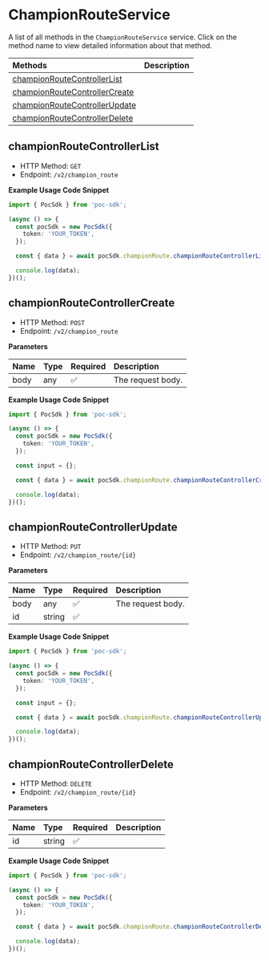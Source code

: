# ChampionRouteService

A list of all methods in the `ChampionRouteService` service. Click on the method name to view detailed information about that method.

| Methods                                                         | Description |
| :-------------------------------------------------------------- | :---------- |
| [championRouteControllerList](#championroutecontrollerlist)     |             |
| [championRouteControllerCreate](#championroutecontrollercreate) |             |
| [championRouteControllerUpdate](#championroutecontrollerupdate) |             |
| [championRouteControllerDelete](#championroutecontrollerdelete) |             |

## championRouteControllerList

- HTTP Method: `GET`
- Endpoint: `/v2/champion_route`

**Example Usage Code Snippet**

```typescript
import { PocSdk } from 'poc-sdk';

(async () => {
  const pocSdk = new PocSdk({
    token: 'YOUR_TOKEN',
  });

  const { data } = await pocSdk.championRoute.championRouteControllerList();

  console.log(data);
})();
```

## championRouteControllerCreate

- HTTP Method: `POST`
- Endpoint: `/v2/champion_route`

**Parameters**

| Name | Type | Required | Description       |
| :--- | :--- | :------- | :---------------- |
| body | any  | ✅       | The request body. |

**Example Usage Code Snippet**

```typescript
import { PocSdk } from 'poc-sdk';

(async () => {
  const pocSdk = new PocSdk({
    token: 'YOUR_TOKEN',
  });

  const input = {};

  const { data } = await pocSdk.championRoute.championRouteControllerCreate(input);

  console.log(data);
})();
```

## championRouteControllerUpdate

- HTTP Method: `PUT`
- Endpoint: `/v2/champion_route/{id}`

**Parameters**

| Name | Type   | Required | Description       |
| :--- | :----- | :------- | :---------------- |
| body | any    | ✅       | The request body. |
| id   | string | ✅       |                   |

**Example Usage Code Snippet**

```typescript
import { PocSdk } from 'poc-sdk';

(async () => {
  const pocSdk = new PocSdk({
    token: 'YOUR_TOKEN',
  });

  const input = {};

  const { data } = await pocSdk.championRoute.championRouteControllerUpdate('id', input);

  console.log(data);
})();
```

## championRouteControllerDelete

- HTTP Method: `DELETE`
- Endpoint: `/v2/champion_route/{id}`

**Parameters**

| Name | Type   | Required | Description |
| :--- | :----- | :------- | :---------- |
| id   | string | ✅       |             |

**Example Usage Code Snippet**

```typescript
import { PocSdk } from 'poc-sdk';

(async () => {
  const pocSdk = new PocSdk({
    token: 'YOUR_TOKEN',
  });

  const { data } = await pocSdk.championRoute.championRouteControllerDelete('id');

  console.log(data);
})();
```

<!-- This file was generated by liblab | https://liblab.com/ -->
